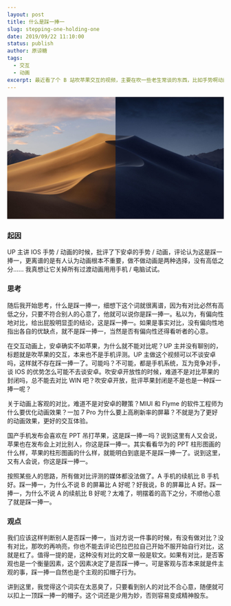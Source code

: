 ```yaml
---
layout: post
title: 什么是踩一捧一
slug: stepping-one-holding-one
date: 2019/09/22 11:10:00
status: publish
author: 原谅糖
tags: 
  - 交互
  - 动画
excerpt: 最近看了个 B 站吹苹果交互的视频，主要在吹一些老生常谈的东西，比如手势啊动画啊触控板啊什么的。翻到底下评论就开始各种苹果哪里不好，安卓 / WIN 哪里牛逼...... 我看愣了，寻思这也不是评测视频，为什么要这么激动呢。
---
```


![](./assets/b877fe0a4fc5a.jpg)

### 起因

UP 主讲 IOS 手势 / 动画的时候，批评了下安卓的手势 / 动画，评论认为这是踩一捧一，更离谱的是有人认为动画根本不重要，做不做动画是两种选择，没有高低之分...... 我真想让它关掉所有过渡动画用用手机 / 电脑试试。

### 思考

随后我开始思考，什么是踩一捧一，细想下这个词就很离谱，因为有对比必然有高低之分，只要不符合别人的心意了，他就可以说你是踩一捧一。私以为，有偏向性地对比，给出屁股明显歪的结论，这是踩一捧一。如果是事实对比，没有偏向性地指出各自的优缺点，就不是踩一捧一，当然是否有偏向性还得看听者的心意。

在交互动画上，安卓确实不如苹果，为什么就不能对比呢？UP 主并没有聊别的，标题就是吹苹果的交互，本来也不是手机评测。UP 主做这个视频可以不谈安卓吗，这样就不存在踩一捧一了。可能吗？不可能，都是手机系统，互为竞争对手，谈 IOS 的优势怎么可能不去谈安卓。吹安卓开放性的时候，难道不是对比苹果的封闭吗，总不能去对比 WIN 吧？吹安卓开放，批评苹果封闭是不是也是一种踩一捧一呢？

关于动画上客观的对比，难道不是对安卓的鞭策？MIUI 和 Flyme 的软件工程师为什么要优化动画效果？一加 7 Pro 为什么要上高刷新率的屏幕？不就是为了更好的动画效果，更好的交互体验。

国产手机发布会喜欢在 PPT 吊打苹果，这是踩一捧一吗？说到这里有人又会说，苹果也在发布会上对比别人，你这是踩一捧一。其实看看华为的 PPT 柱形图画的什么样，苹果的柱形图画的什么样，就能明白到底是不是踩一捧一了。说到这里，又有人会说，你这是踩一捧一。

按照某些人的思路，所有做对比评测的媒体都没法做了。A 手机的续航比 B 手机好。踩一捧一，为什么不说 B 的屏幕比 A 好呢？好我说，B 的屏幕比 A 好。踩一捧一，为什么不说 A 的续航比 B 好呢？太难了，明摆着的高下之分，不顺他心意了就是踩一捧一。

### 观点

我们应该这样判断别人是否踩一捧一，当对方说一件事的时候，有没有做对比？没有对比，那吹的再响亮，你也不能去评论巴拉巴拉自己开始不服开始自行对比，这就是杠了。值得一提的是，这种没有对比的文章一般是软文。如果有对比，是否客观也是一个衡量因素，这个因素决定了是否踩一捧一。可是客观与否本来就是件主观的事，踩一捧一自然也是个主观的扣帽子行为。

讲到这里，我觉得这个词实在太恶臭了，只要看到别人的对比不合心意，随便就可以扣上一顶踩一捧一的帽子。这个词还是少用为妙，否则容易变成精神股东。